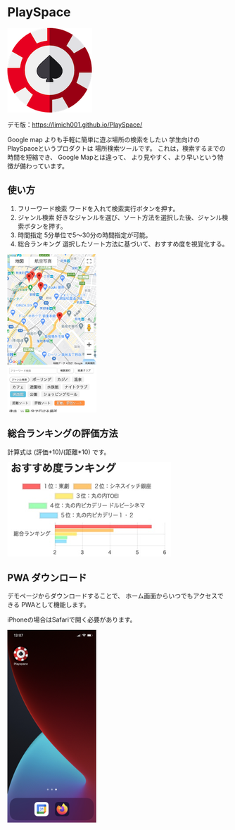 # PlaySpace

![icon](img/icon-192.png)

デモ版：https://limich001.github.io/PlaySpace/

Google map よりも手軽に簡単に遊ぶ場所の検索をしたい
学生向けの
PlaySpaceというプロダクトは
場所検索ツールです。
これは，検索するまでの時間を短縮でき、
Google Mapとは違って、
より見やすく、より早いという特徴が備わっています。

## 使い方
1. フリーワード検索
    ワードを入れて検索実行ボタンを押す。
2. ジャンル検索
    好きなジャンルを選び、ソート方法を選択した後、ジャンル検索ボタンを押す。
3. 時間指定
    5分単位で5〜30分の時間指定が可能。
4. 総合ランキング
    選択したソート方法に基づいて、おすすめ度を視覚化する。

<img src="img/view.png" width=40%>

## 総合ランキングの評価方法
計算式は
(評価+10)/(距離*10)
です。

![ranking](img/ranking.jpeg)

## PWA ダウンロード
デモページからダウンロードすることで、
ホーム画面からいつでもアクセスできる
PWAとして機能します。

iPhoneの場合はSafariで開く必要があります。

<img src="img/screen.jpeg" width=40%>